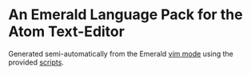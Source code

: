 # An Emerald Language Pack for the Atom Text-Editor

Generated semi-automatically from the Emerald [vim
mode](https://github.com/emerald/modes-vim) using the provided
[scripts](scripts).
